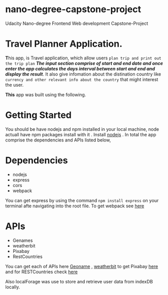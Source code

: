 # nano-degree-capstone-project
 Udacity  Nano-degree Frontend Web development Capstone-Project
 
 # Travel Planner Application.
 
 
 **T**his app, is Travel application, which allow users `plan trip and print out the trip plan` ***The input section comprise of start and end date and once enter the app calculates the days interval between start and end and display the result***. It also give infomation about the distination country like `currency and other relevant info about the country` that might interest the user. 
 
**This** app was built using the following.

# Getting Started
You should be have nodejs and npm installed in your local machine, node actuall have npm packages install with it . Install [nodejs](https://nodejs.org/en/) . In total the app comprise the dependencies and APIs listed below,

# Dependencies
- nodejs
- express
- cors
- webpack

You can get express by using the command `npm install express` on your terminal afte navigating into the root file. To get webpack see [here](webpack.js.org)

# APIs
- Genames
- weatherbit
- Pixabay
- RestCountries


You can get each of APIs here [Geoname](http://www.geonames.org/) , [weatherbit](https://www.weatherbit.io/account/create)  to get Pixabay [here](https://pixabay.com/api/docs/) and for RESTCountries check [here](https://restcountries.eu/)



Also localForage was use to store and retrieve user data from indexDB locally.

